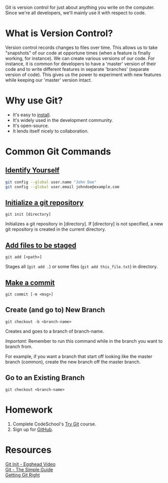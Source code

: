 Git is version control for just about anything you write on the computer.  Since we're all developers, we'll mainly use it with respect to code.

# What is Version Control?
Version control records changes to files over time.  This allows us to take "snapshots" of our code at opportune times (when a feature is finally working, for instance).
We can create various versions of our code.  For instance, it is common for developers to have a 'master' version of their code and to write different features in separate 'branches' (separate version of code).
This gives us the power to experiment with new features while keeping our 'master' version intact.

# Why use Git?
  * It's easy to [install](https://git-scm.com/).
  * It's widely used in the development community.
  * It's open-source.
  * It lends itself nicely to collaboration.

# Common Git Commands

## [Identify Yourself](https://git-scm.com/book/en/v2/Getting-Started-First-Time-Git-Setup)
```bash
git config --global user.name "John Doe"
git config --global user.email johndoe@example.com
```

## [Initialize a git repository](https://git-scm.com/docs/git-init)
`git init [directory]`

Initializes a git repository in [directory].  If [directory] is not specified, a new git repository is created in the current directory.

## [Add files to be staged](https://git-scm.com/docs/git-add)
`git add [<path>]`

Stages all (`git add .`)  or some files (`git add this_file.txt`) in directory.

## [Make a commit](https://git-scm.com/docs/git-commit)
`git commit [-m <msg>]`

## Create (and go to) New Branch
`git checkout -b <branch-name>`

Creates and goes to a branch of branch-name.

*Important:* Remember to run this command while in the branch you want to branch from.

For example, if you want a branch that start off looking like the master branch (common), create the new branch off the master branch.

## Go to an Existing Branch
`git checkout <branch-name>`

# Homework
1. Complete CodeSchool's [Try Git](https://www.codeschool.com/courses/try-git) course.
2. Sign up for [GitHub](http://www.github.com).

# Resources
[Git Init - Egghead Video](https://egghead.io/lessons/misc-practical-git-create-local-repos-with-git-init?course=practical-git-for-everyday-professional-use)  
[Git - The Simple Guide](http://rogerdudler.github.io/git-guide/)  
[Getting Git Right](https://www.atlassian.com/git)
